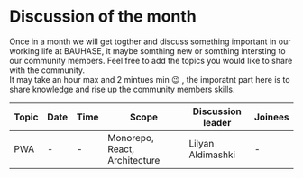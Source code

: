 # Discussion of the month

Once in a month we will get togther and discuss something important in our working life at BAUHASE, it maybe somthing new or somthing intersting to our community members. Feel free to add the topics you would like to share with the community. \
It may take an hour max and 2 mintues min :wink: , the imporatnt part here is to share knowledge and rise up the community members skills.

| Topic | Date | Time | Scope | Discussion leader | Joinees
| --- | --- | --- | --- | --- | --- |
| PWA | - | - | Monorepo, React, Architecture | Lilyan Aldimashki | -
